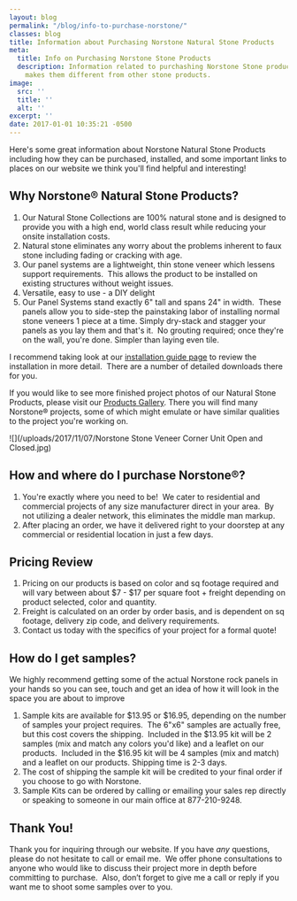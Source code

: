 ```yaml
---
layout: blog
permalink: "/blog/info-to-purchase-norstone/"
classes: blog
title: Information about Purchasing Norstone Natural Stone Products
meta:
  title: Info on Purchasing Norstone Stone Products
  description: Information related to purchashing Norstone Stone products and what
    makes them different from other stone products.
image:
  src: ''
  title: ''
  alt: ''
excerpt: ''
date: 2017-01-01 10:35:21 -0500
---
```

Here's some great information about Norstone Natural Stone Products including how they can be purchased, installed, and some important links to places on our website we think you'll find helpful and interesting!

## Why Norstone® Natural Stone Products?

1. Our Natural Stone Collections are 100% natural stone and is designed to provide you with a high end, world class result while reducing your onsite installation costs.
2. Natural stone eliminates any worry about the problems inherent to faux stone including fading or cracking with age.
3. Our panel systems are a lightweight, thin stone veneer which lessens support requirements.  This allows the product to be installed on existing structures without weight issues.
4. Versatile, easy to use - a DIY delight
5. Our Panel Systems stand exactly 6" tall and spans 24" in width.  These panels allow you to side-step the painstaking labor of installing normal stone veneers 1 piece at a time. Simply dry-stack and stagger your panels as you lay them and that's it.  No grouting required; once they're on the wall, you're done. Simpler than laying even tile.

I recommend taking look at our [installation guide page](http://www.norstoneusa.com/how-to-install-stacked-stone) to review the installation in more detail.  There are a number of detailed downloads there for you.

If you would like to see more finished project photos of our Natural Stone Products, please visit our [Products Gallery](http://www.norstoneusa.com/gallery/rock-panels). There you will find many Norstone® projects, some of which might emulate or have similar qualities to the project you're working on.

![](/uploads/2017/11/07/Norstone Stone Veneer Corner Unit Open and Closed.jpg)

## How and where do I purchase Norstone®?

1. You're exactly where you need to be!  We cater to residential and commercial projects of any size manufacturer direct in your area.  By not utilizing a dealer network, this eliminates the middle man markup.
2. After placing an order, we have it delivered right to your doorstep at any commercial or residential location in just a few days.

## Pricing Review

1. Pricing on our products is based on color and sq footage required and will vary between about $7 - $17 per square foot + freight depending on product selected, color and quantity.
2. Freight is calculated on an order by order basis, and is dependent on sq footage, delivery zip code, and delivery requirements.
3. Contact us today with the specifics of your project for a formal quote!

## How do I get samples?

We highly recommend getting some of the actual Norstone rock panels in your hands so you can see, touch and get an idea of how it will look in the space you are about to improve

1. Sample kits are available for $13.95 or $16.95, depending on the number of samples your project requires.  The 6"x6" samples are actually free, but this cost covers the shipping.  Included in the $13.95 kit will be 2 samples (mix and match any colors you'd like) and a leaflet on our products.  Included in the $16.95 kit will be 4 samples (mix and match) and a leaflet on our products. Shipping time is 2-3 days.
2. The cost of shipping the sample kit will be credited to your final order if you choose to go with Norstone.
3. Sample Kits can be ordered by calling or emailing your sales rep directly or speaking to someone in our main office at 877-210-9248.

## Thank You!

Thank you for inquiring through our website.  If you have _any_ questions, please do not hesitate to call or email me.  We offer phone consultations to anyone who would like to discuss their project more in depth before committing to purchase.  Also, don’t forget to give me a call or reply if you want me to shoot some samples over to you.